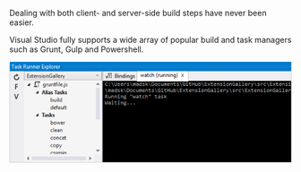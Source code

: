 ﻿<properties
	pageTitle="Task Runners"
	description="Wheter you use Grunt, Gulp or something completely different, Visual Studio's Task Runner provides easy access to your tasks."
	slug="task-runners"
	order="500"
	keywords="css, html, javascript"
/>

Dealing with both client- and server-side build steps have never 
been easier. 

Visual Studio fully supports a wide array of popular build and 
task managers such as Grunt, Gulp and Powershell.


![Task Runners](_assets/index-task-runners.png)